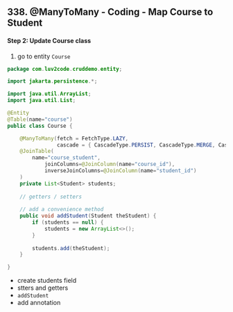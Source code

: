 ## 338. @ManyToMany - Coding - Map Course to Student

#### Step 2: Update Course class 
1. go to entity `Course`
```java
package com.luv2code.cruddemo.entity;

import jakarta.persistence.*;

import java.util.ArrayList;
import java.util.List;

@Entity
@Table(name="course")
public class Course {

    @ManyToMany(fetch = FetchType.LAZY,
                cascade = { CascadeType.PERSIST, CascadeType.MERGE, CascadeType.DETACH, CascadeType.REFRESH })
    @JoinTable(
        name="course_student",
            joinColumns=@JoinColumn(name="course_id"),
            inverseJoinColumns=@JoinColumn(name="student_id")
    )
    private List<Student> students;
    
    // getters / setters 
    
    // add a convenience method 
    public void addStudent(Student theStudent) {
        if (students == null) {
            students = new ArrayList<>();
        }
        
        students.add(theStudent); 
    }

}


```
* create students field
* stters and getters 
* `addStudent`
* add annotation 